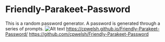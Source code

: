 # Friendly-Parakeet-Password
This is a random password generator.
A password is generated through a series of prompts.
![Alt text](/Friendly-Parakeet-Password/screenshot(4).png)
https://cpwelsh.github.io/Friendly-Parakeet-Password/
https://github.com/cpwelsh/Friendly-Parakeet-Password


